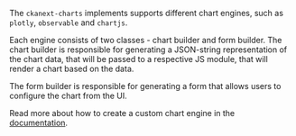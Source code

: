 The `ckanext-charts` implements supports different chart engines, such as `plotly`, `observable` and `chartjs`.

Each engine consists of two classes - chart builder and form builder. The chart builder is responsible for generating a JSON-string representation of the chart data, that will be passed to a respective JS module, that will render a chart based on the data.

The form builder is responsible for generating a form that allows users to configure the chart from the UI.

Read more about how to create a custom chart engine in the [documentation](./custom.md).

